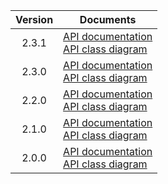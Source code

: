 | Version | Documents |
|:---:|---|
| 2.3.1 | [API documentation](2.3.1)<br>[API class diagram](2.3.1/api_class_diagram.svg) |
| 2.3.0 | [API documentation](2.3.0)<br>[API class diagram](2.3.0/api_class_diagram.svg) |
| 2.2.0 | [API documentation](2.2.0)<br>[API class diagram](2.2.0/api_class_diagram.svg) |
| 2.1.0 | [API documentation](2.1.0)<br>[API class diagram](2.1.0/api_class_diagram.svg) |
| 2.0.0 | [API documentation](2.0.0)<br>[API class diagram](2.0.0/api_class_diagram.svg) |
